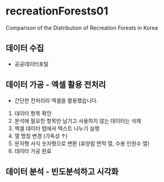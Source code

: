 # recreationForests01
Comparison of the Distribution of Recreation Forests in Korea

## 데이터 수집
- 공공데이터포털

## 데이터 가공 - 엑셀 활용 전처리
- 간단한 전처리라 엑셀을 활용했습니다. 
1. 데이터 항목 확인
2. 분석에 필요한 항목만 남기고 사용하지 않는 데이터는 삭제
3. 엑셀 데이터 탭에서 텍스트 나누기 실행
4. 열 명칭 변경 (가독성 ↑)
5. 문자형 서식 숫자형으로 변환 (휴양림 면적 열, 수용 인원수 열)
6. 데이터 가공 완료

## 데이터 분석 - 빈도분석하고 시각화